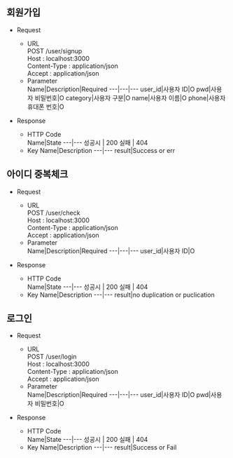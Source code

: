 ## 회원가입
* Request   
  * URL   
    POST /user/signup   
    Host : localhost:3000   
    Content-Type : application/json  
    Accept : application/json   
  * Parameter   
    Name|Description|Required
    ---|---|---
    user_id|사용자 ID|O
    pwd|사용자 비밀번호|O
    category|사용자 구분|O
    name|사용자 이름|O
    phone|사용자 휴대폰 번호|O
    
* Response   
  * HTTP Code   
    Name|State
    ---|---
    성공시 | 200
    실패 | 404
  * Key
    Name|Description
    ---|---
    result|Success or err
  
## 아이디 중복체크
* Request   
  * URL   
    POST /user/check   
    Host : localhost:3000   
    Content-Type : application/json  
    Accept : application/json  
  * Parameter   
    Name|Description|Required
    ---|---|---
    user_id|사용자 ID|O

* Response   
  * HTTP Code   
    Name|State
    ---|---
    성공시 | 200
    실패 | 404
  * Key
    Name|Description
    ---|---
    result|no duplication or puclication
     
 ## 로그인
* Request   
  * URL   
    POST /user/login   
    Host : localhost:3000   
    Content-Type : application/json  
    Accept : application/json  
  * Parameter   
    Name|Description|Required
    ---|---|---
    user_id|사용자 ID|O
    pwd|사용자 비밀번호|O

* Response   
  * HTTP Code   
    Name|State
    ---|---
    성공시 | 200
    실패 | 404
  * Key
    Name|Description
    ---|---
    result|Success or Fail
